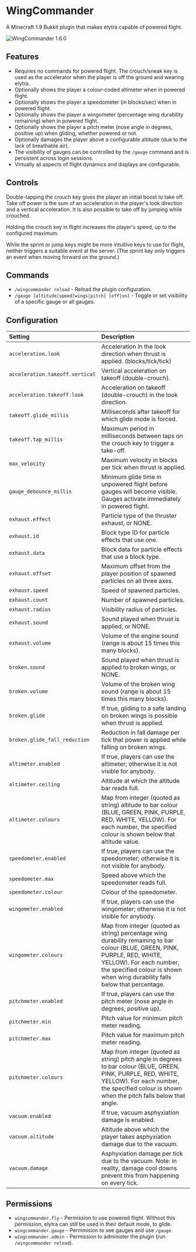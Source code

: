 WingCommander
=============
A Minecraft 1.9 Bukkit plugin that makes elytra capable of powered flight.

![WingCommander 1.6.0](https://raw.github.com/totemo/WingCommander/master/images/screenshot.png)


Features
--------

 * Requires no commands for powered flight.  The crouch/sneak key is used
   as the accelerator when the player is off the ground and wearing elytra.
 * Optionally shows the player a colour-coded altimeter when in powered flight.
 * Optionally shows the player a speedometer (in blocks/sec) when in powered flight.
 * Optionally shows the player a wingometer (percentage wing durability remaining)
   when in powered flight.
 * Optionally shows the player a pitch meter (nose angle in degrees, positive up)
   when gliding, whether powered or not.
 * Optionally damages the player above a configurable altitude (due to the lack
   of breathable air).
 * The visibility of gauges can be controlled by the `/gauge` command and is
   persistent across login sessions.
 * Virtually all aspects of flight dynamics and displays are configurable.


Controls
--------
Double-tapping the crouch key gives the player an initial boost to take off.
Take off power is the sum of an acceleration in the player's look direction and
a vertical acceleration.  It is also possible to take off by jumping while
crouched.

Holding the crouch key in flight increases the player's speed, up to the
configured maximum.

While the sprint or jump keys might be more intuitive keys to use for flight,
neither triggers a suitable event at the server.  (The sprint key only triggers
an event when moving forward on the ground.)


Commands
--------

 * `/wingcommander reload` - Reload the plugin configuration.
 * `/gauge [altitude|speed|wings|pitch] [off|on]` - Toggle or set visibility of a specific gauge or all gauges.


Configuration
-------------

| Setting | Description |
| :--- | :--- |
| `acceleration.look` | Acceleration in the look direction when thrust is applied. (blocks/tick/tick) |
| `acceleration.takeoff.vertical` | Vertical acceleration on takeoff (double-crouch). |
| `acceleration.takeoff.look` | Acceleration on takeoff (double-crouch) in the look direction. |
| `takeoff.glide_millis` | Milliseconds after takeoff for which glide mode is forced. |
| `takeoff.tap_millis` | Maximum period in milliseconds between taps on the crouch key to trigger a take-off. |
| `max_velocity` | Maximum velocity in blocks per tick when thrust is applied. |
| `gauge_debounce_millis` | Minimum glide time in unpowered flight before gauges will become visible. Gauges activate immediately in powered flight. |
| `exhaust.effect` | Particle type of the thruster exhaust, or NONE. |
| `exhaust.id` | Block type ID for particle effects that use one. |
| `exhaust.data` | Block data for particle effects that use a block type. |
| `exhaust.offset` | Maximum offset from the player position of spawned particles on all three axes. |
| `exhaust.speed` | Speed of spawned particles. |
| `exhaust.count` | Number of spawned particles. |
| `exhaust.radius` | Visibility radius of particles. |
| `exhaust.sound` | Sound played when thrust is applied, or NONE. |
| `exhaust.volume` | Volume of the engine sound (range is about 15 times this many blocks). |
| `broken.sound` | Sound played when thrust is applied to broken wings, or NONE. |
| `broken.volume` | Volume of the broken wing sound (range is about 15 times this many blocks). |
| `broken.glide` | If true, gliding to a safe landing on broken wings is possible when thrust is applied. |
| `broken.glide_fall_reduction` | Reduction in fall damage per tick that power is applied while falling on broken wings. |
| `altimeter.enabled` | If true, players can use the altimeter; otherwise it is not visible for anybody. |
| `altimeter.ceiling` | Altitude at which the altitude bar reads full. |
| `altimeter.colours` | Map from integer (quoted as string) altitude to bar colour (BLUE, GREEN, PINK, PURPLE, RED, WHITE, YELLOW). For each number, the specified colour is shown below that altitude value. |
| `speedometer.enabled` | If true, players can use the speedometer; otherwise it is not visible for anybody. |
| `speedometer.max` | Speed above which the speedometer reads full. |
| `speedometer.colour` | Colour of the speedometer. |
| `wingometer.enabled` | If true, players can use the wingometer; otherwise it is not visible for anybody. |
| `wingometer.colours` | Map from integer (quoted as string) percentage wing durability remaining to bar colour (BLUE, GREEN, PINK, PURPLE, RED, WHITE, YELLOW). For each number, the specified colour is shown when wing durability falls below that percentage. |
| `pitchmeter.enabled` | If true, players can use the pitch meter (nose angle in degrees, positive up). |
| `pitchmeter.min` | Pitch value for minimum pitch meter reading. |
| `pitchmeter.max` | Pitch value for maximum pitch meter reading. |
| `pitchmeter.colours` | Map from integer (quoted as string) pitch angle in degrees to bar colour (BLUE, GREEN, PINK, PURPLE, RED, WHITE, YELLOW). For each number, the specified colour is shown when the pitch falls below that angle. |
| `vacuum.enabled` | If true, vacuum asphyxiation damage is enabled. |
| `vacuum.altitude` | Altitude above which the player takes asphyxiation damage due to the vacuum. |
| `vacuum.damage` | Asphyxiation damage per tick due to the vacuum. Note: in reality, damage cool downs prevent this from happening on every tick. |


Permissions
-----------

 * `wingcommander.fly` - Permission to use powered flight.  Without this permission, elytra can still be used in their default mode, to glide.
 * `wingcommander.gauge` - Permmision to see gauges and use `/gauge`.
 * `wingcommander.admin` - Permission to administer the plugin (run `/wingcommander reload`).
